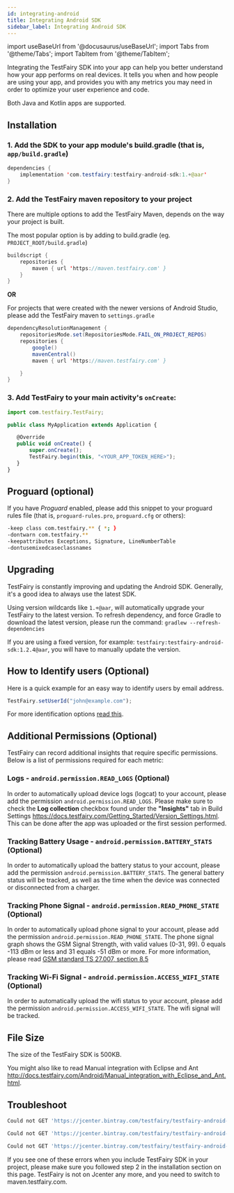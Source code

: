 ```yaml
---
id: integrating-android
title: Integrating Android SDK
sidebar_label: Integrating Android SDK
---
```


import useBaseUrl from '@docusaurus/useBaseUrl';
import Tabs from '@theme/Tabs';
import TabItem from '@theme/TabItem';

Integrating the TestFairy SDK into your app can help you better understand how your app performs on real devices. It tells you when and how people are using your app, and provides you with any metrics you may need in order to optimize your user experience and code.

Both Java and Kotlin apps are supported.

## Installation

### 1. Add the SDK to your app module's build.gradle (that is, `app/build.gradle`)

```java
dependencies {
    implementation 'com.testfairy:testfairy-android-sdk:1.+@aar'
}
```

### 2. Add the TestFairy maven repository to your project

There are multiple options to add the TestFairy Maven, depends on the way your project is built.

The most popular option is by adding to build.gradle (eg. `PROJECT_ROOT/build.gradle`)

```java
buildscript {
    repositories {
        maven { url 'https://maven.testfairy.com' }
    }
}
```

**OR**

For projects that were created with the newer versions of Android Studio, please add the TestFairy maven to `settings.gradle`

```java
dependencyResolutionManagement {
    repositoriesMode.set(RepositoriesMode.FAIL_ON_PROJECT_REPOS)
    repositories {
        google()
        mavenCentral()
        maven { url 'https://maven.testfairy.com' }

    }
}
```

### 3. Add TestFairy to your main activity's `onCreate`:

```js
import com.testfairy.TestFairy;

public class MyApplication extends Application {

   @Override
   public void onCreate() {
       super.onCreate();
       TestFairy.begin(this, "<YOUR_APP_TOKEN_HERE>");
   }
}
```

## Proguard (optional)

If you have _Proguard_ enabled, please add this snippet to your proguard rules file (that is, `proguard-rules.pro`, `proguard.cfg` or others):

```bash
-keep class com.testfairy.** { *; }
-dontwarn com.testfairy.**
-keepattributes Exceptions, Signature, LineNumberTable
-dontusemixedcaseclassnames
```

## Upgrading

TestFairy is constantly improving and updating the Android SDK. Generally, it's a good idea to always use the latest SDK.

Using version wildcards like `1.+@aar`, will automatically upgrade your TestFairy to the latest version. To refresh dependency, and force Gradle to download the latest version, please run the command: `gradlew --refresh-dependencies`

If you are using a fixed version, for example: `testfairy:testfairy-android-sdk:1.2.4@aar`, you will have to manually update the version.

## How to Identify users (Optional)

Here is a quick example for an easy way to identify users by email address.

```js
TestFairy.setUserId("john@example.com");
```

For more identification options [read this](/test-fairy/sdk/identifying-users).

## Additional Permissions (Optional)

TestFairy can record additional insights that require specific permissions. Below is a list of permissions required for each metric:

### Logs - `android.permission.READ_LOGS` (Optional)

In order to automatically upload device logs (logcat) to your account, please add the permission `android.permission.READ_LOGS`.
Please make sure to check the **Log collection** checkbox found under the **"Insights"** tab in Build Settings https://docs.testfairy.com/Getting_Started/Version_Settings.html. This can be done after the app was uploaded or the first session performed.

### Tracking Battery Usage - `android.permission.BATTERY_STATS` (Optional)

In order to automatically upload the battery status to your account, please add the permission `android.permission.BATTERY_STATS`.
The general battery status will be tracked, as well as the time when the device was connected or disconnected from a charger.

### Tracking Phone Signal - `android.permission.READ_PHONE_STATE` (Optional)

In order to automatically upload phone signal to your account, please add the permission `android.permission.READ_PHONE_STATE`.
The phone signal graph shows the GSM Signal Strength, with valid values (0-31, 99). 0 equals -113 dBm or less and 31 equals -51 dBm or more. For more information, please read [GSM standard TS 27.007, section 8.5](http://www.etsi.org/deliver/etsi_ts/127000_127099/127007/08.05.00_60/ts_127007v080500p.pdf)

### Tracking Wi-Fi Signal - `android.permission.ACCESS_WIFI_STATE` (Optional)

In order to automatically upload the wifi status to your account, please add the permission `android.permission.ACCESS_WIFI_STATE`.
The wifi signal will be tracked.

## File Size

The size of the TestFairy SDK is 500KB.

You might also like to read Manual integration with Eclipse and Ant http://docs.testfairy.com/Android/Manual_integration_with_Eclipse_and_Ant.html.

## Troubleshoot

```bash
Could not GET 'https://jcenter.bintray.com/testfairy/testfairy-android-sdk/1.11.45/testfairy-android-sdk-1.11.45.pom'. Received status code 400
```

```bash
Could not GET 'https://jcenter.bintray.com/testfairy/testfairy-android-sdk/1.11.45/testfairy-android-sdk-1.11.45.pom'. Received status code 403
```

```bash
Could not GET 'https://jcenter.bintray.com/testfairy/testfairy-android-sdk/1.11.45/testfairy-android-sdk-1.11.45.pom'. Received status code 407
```

If you see one of these errors when you include TestFairy SDK in your project, please make sure you followed step 2 in the installation section on this page.
TestFairy is not on Jcenter any more, and you need to switch to maven.testfairy.com.
